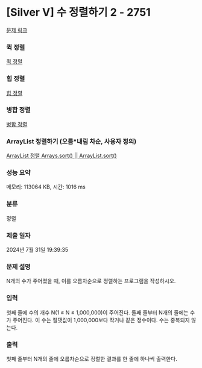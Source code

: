 # [Silver V] 수 정렬하기 2 - 2751 

[문제 링크](https://www.acmicpc.net/problem/2751) 

### 퀵 정렬
[ 퀵 정렬 ](https://st-lab.tistory.com/250)

### 힙 정렬
[ 힙 정렬 ](https://datamoney.tistory.com/240)


### 병합 정렬 
[ 병합 정렬 ](https://datamoney.tistory.com/238)


### ArrayList 정렬하기 (오름*내림 차순, 사용자 정의)
[ ArrayList 정렬 ](https://hianna.tistory.com/569)
[ Arrays.sort() || ArrayList.sort() ](https://80000coding.oopy.io/21cb57a3-681b-404d-a4ac-8ab0e7289bc0)


### 성능 요약

메모리: 113064 KB, 시간: 1016 ms

### 분류

정렬

### 제출 일자

2024년 7월 31일 19:39:35

### 문제 설명

<p>N개의 수가 주어졌을 때, 이를 오름차순으로 정렬하는 프로그램을 작성하시오.</p>

### 입력 

 <p>첫째 줄에 수의 개수 N(1 ≤ N ≤ 1,000,000)이 주어진다. 둘째 줄부터 N개의 줄에는 수가 주어진다. 이 수는 절댓값이 1,000,000보다 작거나 같은 정수이다. 수는 중복되지 않는다.</p>

### 출력 

 <p>첫째 줄부터 N개의 줄에 오름차순으로 정렬한 결과를 한 줄에 하나씩 출력한다.</p>

